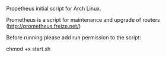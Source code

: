 Propetheus initial script for Arch Linux. 

Prometheus is a script for maintenance and upgrade of routers (http://prometheus.freize.net/)

Before running please add run permission to the script:

chmod +x start.sh
